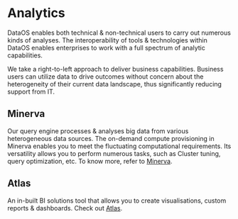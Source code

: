 # Analytics

DataOS enables both technical & non-technical users to carry out numerous kinds of analyses. The interoperability of tools & technologies within DataOS enables enterprises to work with a full spectrum of analytic capabilities.

We take a right-to-left approach to deliver business capabilities. Business users can utilize data to drive outcomes without concern about the heterogeneity of their current data landscape, thus significantly reducing support from IT.

## Minerva

Our query engine processes & analyses big data from various heterogeneous data sources. The on-demand compute provisioning in Minerva enables you to meet the fluctuating computational requirements. Its versatility allows you to perform numerous tasks, such as Cluster tuning, query optimization, etc. To know more, refer to
[Minerva](Analytics/Minerva.md).

## Atlas

An in-built BI solutions tool that allows you to create visualisations, custom reports & dashboards. Check out 
[Atlas](Getting%20Started%20-%20DataOS%20Documentation/Data%20Management%20Capabilities/GUI/GUI%20Applications/Atlas.md).